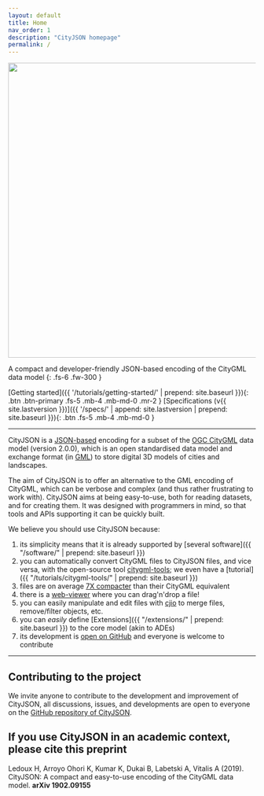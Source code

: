 ```yaml
---
layout: default
title: Home
nav_order: 1
description: "CityJSON homepage"
permalink: /
---
```


<!-- <img src="{{ '/assets/images/cityjson_logo.svg' | prepend: site.baseurl }}" width="200"> -->
<img src="{{ '/assets/images/cityjson_logo.svg' | prepend: site.baseurl }}" width="600">

A compact and developer-friendly JSON-based encoding of the CityGML data model
{: .fs-6 .fw-300 }

[Getting started]({{ '/tutorials/getting-started/' | prepend: site.baseurl }}){: .btn .btn-primary .fs-5 .mb-4 .mb-md-0 .mr-2 } 
[Specifications (v{{ site.lastversion }})]({{ '/specs/' | append: site.lastversion | prepend: site.baseurl }}){: .btn .fs-5 .mb-4 .mb-md-0 }
<!-- [Web-viewer](https://tudelft3d.github.io/CityJSON-viewer/){: .btn .fs-5 .mb-4 .mb-md-0 } -->
<!-- [<i class="fab fa-github"></i> GitHub repository](https://github.com/tudelft3d/cityjson/){: .btn .fs-5 .mb-4 .mb-md-0 } -->


---

CityJSON is a [JSON-based](http://json.org) encoding for a subset of the [OGC CityGML](http://www.opengeospatial.org/standards/citygml) data model (version 2.0.0), which is an open standardised data model and exchange format (in [GML](http://www.opengeospatial.org/standards/gml)) to store digital 3D models of cities and landscapes. 

The aim of CityJSON is to offer an alternative to the GML encoding of CityGML, which can be verbose and complex (and thus rather frustrating to work with). 
CityJSON aims at being easy-to-use, both for reading datasets, and for creating them.
It was designed with programmers in mind, so that tools and APIs supporting it can be quickly built.

We believe you should use CityJSON because: 

  1. its simplicity means that it is already supported by [several software]({{ "/software/" | prepend: site.baseurl }}) 
  2. you can automatically convert CityGML files to CityJSON files, and vice versa, with the open-source tool [citygml-tools](https://github.com/citygml4j/citygml-tools); we even have a [tutorial]({{ "/tutorials/citygml-tools/" | prepend: site.baseurl }})
  3. files are on average [7X compacter](https://github.com/tudelft3d/cityjson/wiki/Compression-factor-for-a-few-open-CityGML-datasets) than their CityGML equivalent
  4. there is a [web-viewer](https://tudelft3d.github.io/CityJSON-viewer) where you can drag'n'drop a file!
  5. you can easily manipulate and edit files with [cjio](https://github.com/tudelft3d/cjio) to merge files, remove/filter objects, etc.
  6. you can *easily* define [Extensions]({{ "/extensions/" | prepend: site.baseurl }}) to the core model (akin to ADEs) 
  7. its development is [open on GitHub](https://github.com/tudelft3d/cityjson/issues/) and everyone is welcome to contribute


---

## Contributing to the project 

We invite anyone to contribute to the development and improvement of CityJSON, all discussions, issues, and developments are open to everyone on the [GitHub repository of CityJSON](https://github.com/tudelft3d/cityjson).


## If you use CityJSON in an academic context, please cite this preprint

Ledoux H, Arroyo Ohori K, Kumar K, Dukai B, Labetski A, Vitalis A (2019). CityJSON: A compact and easy-to-use encoding of the CityGML data model. **arXiv 1902.09155** [<i class="fas fa-file-pdf"></i>](https://arxiv.org/pdf/1902.09155.pdf)



